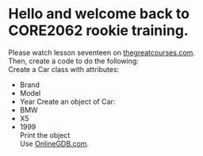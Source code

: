 # Hello and welcome back to CORE2062 rookie training.

Please watch lesson seventeen on [thegreatcourses.com](thegreatcourses.com).  
Then, create a code to do the following:  
Create a Car class with attributes:
- Brand  
- Model  
- Year
Create an object of Car:  
- BMW  
- X5  
- 1999  
Print the object  
Use [OnlineGDB.com](OnlineGDB.com).
